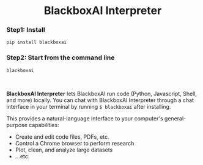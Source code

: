 <h1 align="center">BlackboxAI Interpreter</h1>

### Step1: Install
```shell
pip install blackboxai
```

### Step2: Start from the command line

```shell
blackboxai
```

<br>

**BlackboxAI Interpreter** lets BlackboxAI run code (Python, Javascript, Shell, and more) locally. You can chat with BlackboxAI Interpreter through a chat interface in your terminal by running `$ blackboxai` after installing.

This provides a natural-language interface to your computer's general-purpose capabilities:

- Create and edit code files, PDFs, etc.
- Control a Chrome browser to perform research
- Plot, clean, and analyze large datasets
- ...etc.
